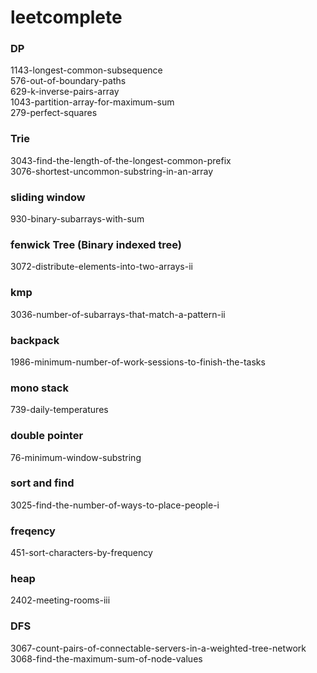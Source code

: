 # leetcomplete

### DP
1143-longest-common-subsequence  
576-out-of-boundary-paths  
629-k-inverse-pairs-array  
1043-partition-array-for-maximum-sum  
279-perfect-squares  

### Trie
3043-find-the-length-of-the-longest-common-prefix   
3076-shortest-uncommon-substring-in-an-array  

### sliding window  
930-binary-subarrays-with-sum  


### fenwick Tree (Binary indexed tree)
3072-distribute-elements-into-two-arrays-ii  


### kmp
3036-number-of-subarrays-that-match-a-pattern-ii


### backpack
1986-minimum-number-of-work-sessions-to-finish-the-tasks

### mono stack
739-daily-temperatures  

### double pointer
76-minimum-window-substring  

### sort and find
3025-find-the-number-of-ways-to-place-people-i  


### freqency
451-sort-characters-by-frequency  

### heap   
2402-meeting-rooms-iii    


### DFS
3067-count-pairs-of-connectable-servers-in-a-weighted-tree-network  
3068-find-the-maximum-sum-of-node-values  




